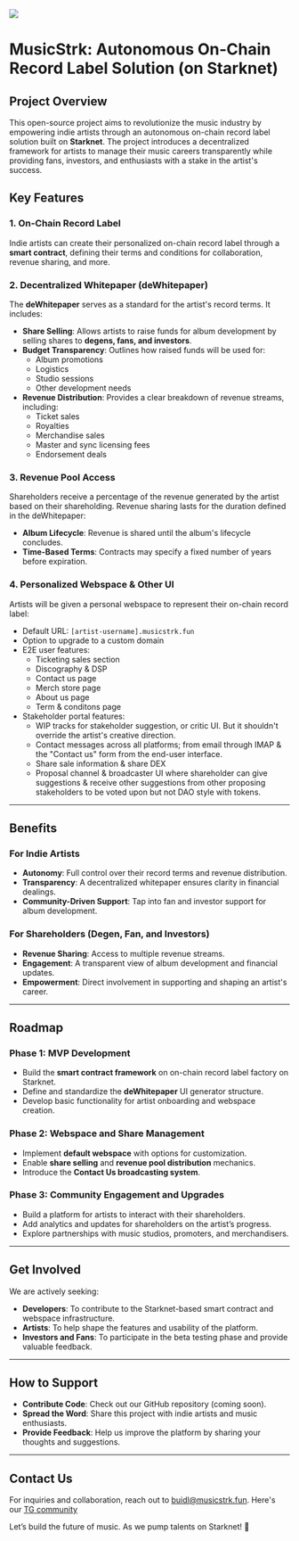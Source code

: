 <img src="https://raw.githubusercontent.com/hackinsync/musicstrk/refs/heads/main/webapp/app/assets/images/LogoText-W.png">

# MusicStrk: Autonomous On-Chain Record Label Solution (on Starknet)

## Project Overview

This open-source project aims to revolutionize the music industry by empowering indie artists through an autonomous on-chain record label solution built on **Starknet**. The project introduces a decentralized framework for artists to manage their music careers transparently while providing fans, investors, and enthusiasts with a stake in the artist's success.

## Key Features

### 1. **On-Chain Record Label**
Indie artists can create their personalized on-chain record label through a **smart contract**, defining their terms and conditions for collaboration, revenue sharing, and more.

### 2. **Decentralized Whitepaper (deWhitepaper)**
The **deWhitepaper** serves as a standard for the artist's record terms. It includes:
- **Share Selling**: Allows artists to raise funds for album development by selling shares to **degens, fans, and investors**.
- **Budget Transparency**: Outlines how raised funds will be used for:
  - Album promotions
  - Logistics
  - Studio sessions
  - Other development needs
- **Revenue Distribution**: Provides a clear breakdown of revenue streams, including:
  - Ticket sales
  - Royalties
  - Merchandise sales
  - Master and sync licensing fees
  - Endorsement deals

### 3. **Revenue Pool Access**
Shareholders receive a percentage of the revenue generated by the artist based on their shareholding. Revenue sharing lasts for the duration defined in the deWhitepaper:
- **Album Lifecycle**: Revenue is shared until the album's lifecycle concludes.
- **Time-Based Terms**: Contracts may specify a fixed number of years before expiration.

### 4. **Personalized Webspace & Other UI**
Artists will be given a personal webspace to represent their on-chain record label:
- Default URL: `[artist-username].musicstrk.fun`
- Option to upgrade to a custom domain
- E2E user features:
  - Ticketing sales section
  - Discography & DSP
  - Contact us page
  - Merch store page
  - About us page
  - Term & conditons page
- Stakeholder portal features:
  - WIP tracks for stakeholder suggestion, or critic UI. But it shouldn't override the artist's creative direction.
  - Contact messages across all platforms; from email through IMAP & the "Contact us" form from the end-user interface. 
  - Share sale information & share DEX
  - Proposal channel & broadcaster UI where shareholder can give suggestions & receive other suggestions from other proposing stakeholders to be voted upon but not DAO style with tokens. 

---

## Benefits

### For Indie Artists
- **Autonomy**: Full control over their record terms and revenue distribution.
- **Transparency**: A decentralized whitepaper ensures clarity in financial dealings.
- **Community-Driven Support**: Tap into fan and investor support for album development.

### For Shareholders (Degen, Fan, and Investors)
- **Revenue Sharing**: Access to multiple revenue streams.
- **Engagement**: A transparent view of album development and financial updates.
- **Empowerment**: Direct involvement in supporting and shaping an artist's career.

---

## Roadmap

### Phase 1: MVP Development
- Build the **smart contract framework** on on-chain record label factory on Starknet.
- Define and standardize the **deWhitepaper** UI generator structure.
- Develop basic functionality for artist onboarding and webspace creation.

### Phase 2: Webspace and Share Management
- Implement **default webspace** with options for customization.
- Enable **share selling** and **revenue pool distribution** mechanics.
- Introduce the **Contact Us broadcasting system**.

### Phase 3: Community Engagement and Upgrades
- Build a platform for artists to interact with their shareholders.
- Add analytics and updates for shareholders on the artist’s progress.
- Explore partnerships with music studios, promoters, and merchandisers.

---

## Get Involved

We are actively seeking:
- **Developers**: To contribute to the Starknet-based smart contract and webspace infrastructure.
- **Artists**: To help shape the features and usability of the platform.
- **Investors and Fans**: To participate in the beta testing phase and provide valuable feedback.

---

## How to Support

- **Contribute Code**: Check out our GitHub repository (coming soon).
- **Spread the Word**: Share this project with indie artists and music enthusiasts.
- **Provide Feedback**: Help us improve the platform by sharing your thoughts and suggestions.

---

## Contact Us

For inquiries and collaboration, reach out to [buidl@musicstrk.fun](mailto:buidl@musicstrk.fun). Here's our [TG community](https://t.me/+2tMYFpOpU-1jYmY0)

Let’s build the future of music. As we pump talents on Starknet! 🎵
